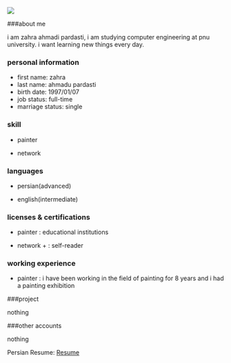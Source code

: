 <img src="https://avatars1.githubusercontent.com/u/72106159?s=400&u=6af666db01199f51b5d99b7ec0bcbe92e165e87b&v=4"/>

###about me 

i am zahra ahmadi pardasti, i am studying computer engineering at pnu university. i want learning new things every day.

 ### personal information 
 
- first name: zahra 
- last name: ahmadu pardasti 
- birth date: 1997/01/07 
- job status: full-time 
- marriage status: single 

### skill 

- painter 

- network 

### languages 

- persian(advanced) 

- english(intermediate) 

### licenses & certifications 

- painter : educational institutions 

- network + : self-reader 

### working experience 

- painter : i have been working in the field of painting for 8 years and i had a painting exhibition

###project

nothing

###other accounts

nothing

Persian Resume: <a href="https://za-ahmadi.github.io/ahmadi-zahra-fa.github.io/"> Resume </a>
